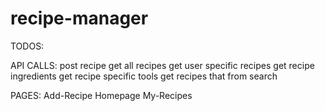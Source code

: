 # recipe-manager

TODOS:

API CALLS:
    post recipe
    get all recipes
    get user specific recipes
    get recipe ingredients
    get recipe specific tools
    get recipes that from search
     
    

PAGES:
    Add-Recipe
    Homepage
    My-Recipes 
